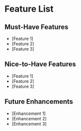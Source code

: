 # Feature List

## Must-Have Features
- [Feature 1]
- [Feature 2]
- [Feature 3]

## Nice-to-Have Features
- [Feature 1]
- [Feature 2]
- [Feature 3]

## Future Enhancements
- [Enhancement 1]
- [Enhancement 2]
- [Enhancement 3]